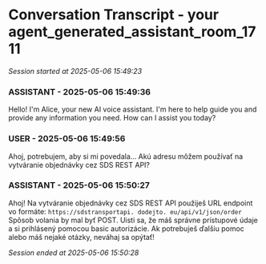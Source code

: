 # Conversation Transcript - your agent_generated_assistant_room_1711

*Session started at 2025-05-06 15:49:23*

### ASSISTANT - 2025-05-06 15:49:36

Hello! I'm Alice, your new AI voice assistant. I'm here to help guide you and provide any information you need. How can I assist you today?

### USER - 2025-05-06 15:49:56

Ahoj, potrebujem, aby si mi povedala... Akú adresu môžem používať na vytváranie objednávky cez SDS REST API?

### ASSISTANT - 2025-05-06 15:50:27

Ahoj! Na vytváranie objednávky cez SDS REST API použiješ URL endpoint vo formáte:  ``` https://sdstransportapi. dodejto. eu/api/v1/json/order ```  Spôsob volania by mal byť POST. Uisti sa, že máš správne prístupové údaje a si prihlásený pomocou basic autorizácie. Ak potrebuješ ďalšiu pomoc alebo máš nejaké otázky, neváhaj sa opýtať!

*Session ended at 2025-05-06 15:50:28*
